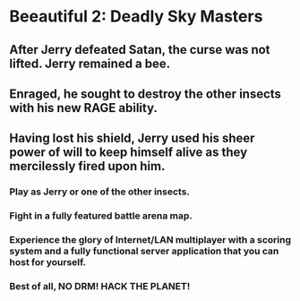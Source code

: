 # Beeautiful 2: Deadly Sky Masters

## After Jerry defeated Satan, the curse was not lifted. Jerry remained a bee.

## Enraged, he sought to destroy the other insects with his new RAGE ability.

## Having lost his shield, Jerry used his sheer power of will to keep himself alive as they mercilessly fired upon him.

### Play as Jerry or one of the other insects.

### Fight in a fully featured battle arena map.

### Experience the glory of Internet/LAN multiplayer with a scoring system and a fully functional server application that you can host for yourself.

### Best of all, NO DRM! HACK THE PLANET!
